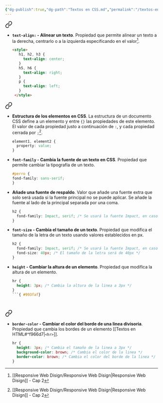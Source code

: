 ```yaml
---
{"dg-publish":true,"dg-path":"Textos en CSS.md","permalink":"/textos-en-css/","hide":true,"tags":["programation","CSS","DVC/RWD/2","publish"]}
---
```



[^1]: [[Responsive Web Disign/Responsive Web Disign\|Responsive Web Disign]] - Cap 2


<div class="transclusion internal-embed is-loaded"><a class="markdown-embed-link" href="/responsive-web-disign/areas-en-css/#a3dc50" aria-label="Open link"><svg xmlns="http://www.w3.org/2000/svg" width="24" height="24" viewBox="0 0 24 24" fill="none" stroke="currentColor" stroke-width="2" stroke-linecap="round" stroke-linejoin="round" class="svg-icon lucide-link"><path d="M10 13a5 5 0 0 0 7.54.54l3-3a5 5 0 0 0-7.07-7.07l-1.72 1.71"></path><path d="M14 11a5 5 0 0 0-7.54-.54l-3 3a5 5 0 0 0 7.07 7.07l1.71-1.71"></path></svg></a><div class="markdown-embed">



- **`text-align:` - Alinear un texto**. Propiedad que permite alinear un texto a la derecha, centrarlo o a la izquierda especificando en el valor[^1].
   ```HTML 
   <style>
      h1, h2, h3 {
        text-align: center;
      }
      h5, h6 {
        text-align: right;
      }
      p {
        text-align: left;
      }
    </style>
   ```


</div></div>



<div class="transclusion internal-embed is-loaded"><a class="markdown-embed-link" href="/responsive-web-disign/elementos-basicos-en-css/#8e818e" aria-label="Open link"><svg xmlns="http://www.w3.org/2000/svg" width="24" height="24" viewBox="0 0 24 24" fill="none" stroke="currentColor" stroke-width="2" stroke-linecap="round" stroke-linejoin="round" class="svg-icon lucide-link"><path d="M10 13a5 5 0 0 0 7.54.54l3-3a5 5 0 0 0-7.07-7.07l-1.72 1.71"></path><path d="M14 11a5 5 0 0 0-7.54-.54l-3 3a5 5 0 0 0 7.07 7.07l1.71-1.71"></path></svg></a><div class="markdown-embed">



- **Estructura de los elementos en CSS**. La estructura de un documento CSS define a un elemento y entre `{}` las propiedades de este elemento. El valor de cada propiedad justo a continuación de `:`, y cada propiedad cerrada por `;`[^1].
   ```CSS
   element1, element2 {
     property: value;
   }
   ```
 

</div></div>


- **`font-family` - Cambia la fuente de un texto en CSS**. Propiedad que permite cambiar la tipografía de un texto.
   ```CSS 
   #perro {
   fond-family: sans-serif;
   }
   ```

- **Añade una fuente de respaldo**. Valor que añade una fuente extra que solo será usada si la fuente principal no se puede aplicar. Se añade la fuente al lado de la principal separada por una coma.
   ```CSS 
   h2 {
     fond-family: Impact, serif; /* Se usará la fuente Impact, en caso de no estar disponible se aplicará serif*/
   }
   ```

- **`font-size` - Cambia el tamaño de un texto**. Propiedad que modifica el tamaño de la letra de un texto usando valores establecidos en px.
   ```CSS 
   h2 {
     fond-family: Impact, serif; /* Se usará la fuente Impact, en caso de no estar disponible se aplicará serif*/
     fond-size: 40px; /* El tamaño de la letra será de 40px */
   }
   ```

- **`height` - Cambiar la altura de un elemento**. Propiedad que modifica la altura de un elemento.
   ```CSS 
   hr {
     height: 3px; /* Cambia la altura de la linea a 3px */
   }
   ```{ #993faf}




<div class="transclusion internal-embed is-loaded"><a class="markdown-embed-link" href="/responsive-web-disign/colores-en-css/#74451d" aria-label="Open link"><svg xmlns="http://www.w3.org/2000/svg" width="24" height="24" viewBox="0 0 24 24" fill="none" stroke="currentColor" stroke-width="2" stroke-linecap="round" stroke-linejoin="round" class="svg-icon lucide-link"><path d="M10 13a5 5 0 0 0 7.54.54l3-3a5 5 0 0 0-7.07-7.07l-1.72 1.71"></path><path d="M14 11a5 5 0 0 0-7.54-.54l-3 3a5 5 0 0 0 7.07 7.07l1.71-1.71"></path></svg></a><div class="markdown-embed">



- **`border-color` - Cambiar el color del borde de una linea divisoria**. Propiedad que cambia los bordes de un elemento [[Textos en HTML#^f966d7|`<hr>`]].
   ```CSS 
   hr {
     height: 3px; /* Cambia el tamaño de la linea a 3px */
     background-color: brown; /* Cambia el color de la linea */
     border-color: brown; /* Cambia el color del borde de la linea */
   }
   ```


</div></div>


